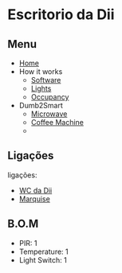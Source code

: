 # Escritorio da Dii


## Menu

- [Home](./readme.md)
- How it works
  - [Software](./how/software.md)
  - [Lights](./how/lights.md)
  - [Occupancy](./how/occupancy.md)
- Dumb2Smart
  - [Microwave](./dumb2smart/microwave.md)
  - [Coffee Machine](./dumb2smart/coffee_machine.md)
  - 
## Ligações

ligações:
- [WC da Dii](./wc_dii.md)
- [Marquise](./marquise.md)

## B.O.M

- PIR: 1
- Temperature: 1
- Light Switch: 1